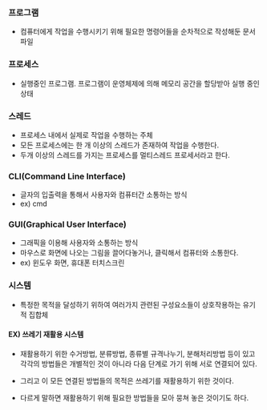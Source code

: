 ### 프로그램

* 컴퓨터에게 작업을 수행시키기 위해 필요한 명령어들을 순차적으로 작성해둔 문서파일

### 프로세스 

* 실행중인 프로그램. 프로그램이 운영체제에 의해 메모리 공간을 할당받아 실행 중인 상태

### 스레드 

* 프로세스 내에서 실제로 작업을 수행하는 주체
* 모든 프로세스에는 한 개 이상의 스레드가 존재하여 작업을 수행한다.
* 두개 이상의 스레드를 가지는 프로세스를 멀티스레드 프로세서라고 한다.

### CLI(Command Line Interface)

* 글자의 입출력을 통해서 사용자와 컴퓨터간 소통하는 방식
* ex) cmd

### GUI(Graphical User Interface)

* 그래픽을 이용해 사용자와 소통하는 방식
* 마우스로 화면에 나오는 그림을 끌어다놓거나, 클릭해서 컴퓨터와 소통한다.
* ex) 윈도우 화면, 휴대폰 터치스크린

### 시스템

* 특정한 목적을 달성하기 위하여 여러가지 관련된 구성요소들이 상호작용하는 유기적 집합체

#### EX) 쓰레기 재활용 시스템 

* 재활용하기 위한 수거방법, 분류방법, 종류별 규격나누기, 분해처리방법 등이 있고 각각의 방법들은 개별적인 것이 아니라 다음 단계로 가기 위해 서로 연결되어 있다.

* 그리고 이 모든 연결된 방법들의 목적은 쓰레기를 재활용하기 위한 것이다. 

* 다르게 말하면 재활용하기 위해 필요한 방법들을 모아 뭉쳐 놓은 것이기도 하다.
